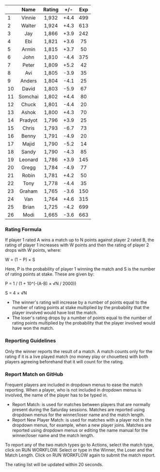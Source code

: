 | |Name|Rating|+/-|Exp|
|-|:--:|:----:|:-:|:-:|
|1|Vinnie|1,932|+4.4|499|
|2|Walter|1,924|+4.3|613|
|3|Jay|1,866|+3.9|242|
|4|Ebi|1,821|+3.6|75|
|5|Armin|1,815|+3.7|50|
|6|John|1,810|-4.4|375|
|7|Peter|1,809|+5.2|42|
|8|Avi|1,805|-3.9|35|
|9|Anders|1,804|-4.1|25|
|10|David|1,803|-5.9|67|
|11|Somchai|1,802|+4.4|80|
|12|Chuck|1,801|-4.4|20|
|13|Ashok|1,800|+4.3|70|
|14|Pradyot|1,796|+3.9|25|
|15|Chris|1,793|-6.7|73|
|16|Benny|1,791|-4.9|20|
|17|Majid|1,790|-5.2|14|
|18|Sandy|1,790|-4.3|85|
|19|Leonard|1,786|+3.9|145|
|20|Gregg|1,784|-4.9|77|
|21|Robin|1,781|+4.2|50|
|22|Tony|1,778|-4.4|35|
|23|Graham|1,765|-3.6|150|
|24|Van|1,764|+4.6|315|
|25|Brian|1,725|-4.2|699|
|26|Modi|1,665|-3.6|663|


### Rating Formula

If player 1 rated A wins a match up to N points against player 2 rated B, the rating of player 1 increases with W points and then the rating of player 2 drops with W points, where:

W = (1 − P) × S

Here, P is the probability of player 1 winning the match and S is the number of rating points at stake. These are given by:

P = 1 / (1 + 10^(-(A-B) × √N / 2000))

S = 4 × √N

- The winner's rating will increase by a number of points equal to the number of rating points at stake multiplied by the probability that the player involved would have lost the match.
- The loser's rating drops by a number of points equal to the number of rating points multiplied by the probability that the player involved would have won the match.

### Reporting Guidelines

Only the winner reports the result of a match.
A match counts only for the rating if it is a live played match (no money play or chouettes)
with both players agreeing beforehand that it will count for the rating.


### Report Match on GitHub

Frequent players are included in dropdown menus to ease the match reporting.
When a player, who is not included in dropdown menus is involved, the name of the player has to be typed in.

- Report Match:  is used for matches between players that are normally present during the Saturday sessions.
  Matches are reported using dropdown menus for the winner/loser name and the match length.
- Report New Player Match:  is used for matches with a player not in the dropdown menus, for example, when a new player joins.
  Matches are reported using dropdown menus or editing the name manual for the winner/loser name and the match length.

To report any of the two match types go to Actions, select the match type, click on RUN WORKFLOW.
Select or type in the Winner, the Loser and the Match Length.
Click on RUN WORKFLOW again to submit the match report.

The rating list will be updated within 20 seconds.
